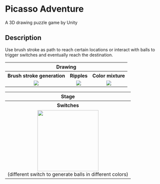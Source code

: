 # Picasso Adventure
A 3D drawing puzzle game by Unity

## Description
Use brush stroke as path to reach certain locations or interact with balls to trigger switches and eventually reach the destination.

<table>
<tr>
<th colspan="3">Drawing</th>
</tr>
<tr>
<th>Brush stroke generation</th>
<th>Ripples</th>
<th>Color mixture</th>
</tr>
<tr>
<td align="center"><img src="screenshot\draw1.gif"></td>
<td align="center"><img src="screenshot\draw2.gif"></td>
<td align="center"><img src="screenshot\draw3.gif"></td>
</tr>
</table>

<table>
<tr>
<th>Stage</th>
</tr>
<tr>
<th>Switches</th>
</tr>
<tr>
<td align="center"><img src="screenshot\stage1.gif" height="200"><br/>(different switch to generate balls in different colors)</td>
</tr>
</table>